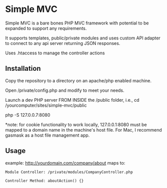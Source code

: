 # Simple MVC

Simple MVC is a bare bones PHP MVC framework with potential to be expanded to support any requirements.

It supports templates, public/private modules and uses custom API adapter to connect to any api server returning JSON responses.

Uses .htaccess to manage the controller actions

## Installation

Copy the repository to a directory on an apache/php enabled machine.

Open /private/config.php and modify to meet your needs.

Launch a dev PHP server FROM INSIDE the /public folder, i.e.,
cd /yourcomputer/sites/simple-mvc/public

php -S 127.0.0.7:8080

*note: for cookie functionality to work locally, 127.0.0.1:8080 must be mapped to a domain name in the machine's host file.
For Mac, I recommend gasmask as a host file management app.

## Usage

example: http://yourdomain.com/company/about maps to:

	Module Controller: /private/modules/CompanyController.php
	
	Controller Method: aboutAction() {}

